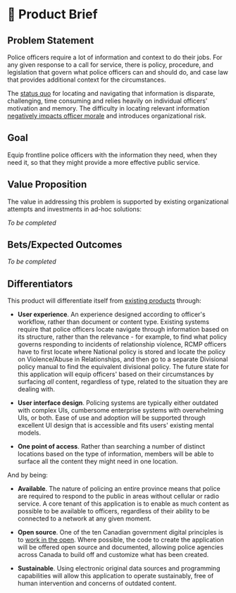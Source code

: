 # :iphone: Product Brief

## Problem Statement
Police officers require a lot of information and context to do their jobs. For any given response to a call for service, there is policy, procedure, and legislation that govern what police officers can and should do, and case law that provides additional context for the circumstances. 

The [status quo](http://127.0.0.1:5500/docs/#/./users?id=status-quo-experience) for locating and navigating that information is disparate, challenging, time consuming and relies heavily on individual officers' motivation and memory. The difficulty in locating relevant information [negatively impacts officer morale](http://127.0.0.1:5500/docs/#/./researchbrief?id=impact-on-morale) and introduces organizational risk.

## Goal
Equip frontline police officers with the information they need, when they need it, so that they might provide a more effective public service.

## Value Proposition
The value in addressing this problem is supported by existing organizational attempts and investments in ad-hoc solutions:

*To be completed*

## Bets/Expected Outcomes
*To be completed*

## Differentiators
This product will differentiate itself from [existing products](http://127.0.0.1:5500/docs/#/./competitiveresearch) through:

- **User experience**. An experience designed according to officer's workflow, rather than document or content type. Existing systems require that police officers locate navigate through information based on its structure, rather than the relevance - for example, to find what policy governs responding to incidents of relationship violence, RCMP officers have to first locate where National policy is stored and locate the policy on Violence/Abuse in Relationships, and then go to a separate Divisional policy manual to find the equivalent divisional policy. The future state for this application will equip officers' based on their circumstances by surfacing *all* content, regardless of type, related to the situation they are dealing with.

- **User interface design**. Policing systems are typically either outdated with complex UIs, cumbersome enterprise systems with overwhelming UIs, or both. Ease of use and adoption will be supported through excellent UI design that is accessible and fits users' existing mental models.

- **One point of access**. Rather than searching a number of distinct locations based on the type of information, members will be able to surface all the content they might need in one location.

And by being:

- **Available**. The nature of policing an entire province means that police are required to respond to the public in areas without cellular or radio service. A core tenant of this application is to enable as much content as possible to be available to officers, regardless of their ability to be connected to a network at any given moment.

- **Open source**. One of the ten Canadian government digital principles is to [work in the open](https://open.canada.ca/en/blog/digital-principles#:~:text=focused%20on%20users.-,Work%20in%20the%20open,-Share%20and%20collaborate). Where possible, the code to create the application will be offered open source and documented, allowing police agencies across Canada to build off and customize what has been created.
 
- **Sustainable**. Using electronic original data sources and programming capabilities will allow this application to operate sustainably, free of human intervention and concerns of outdated content.
